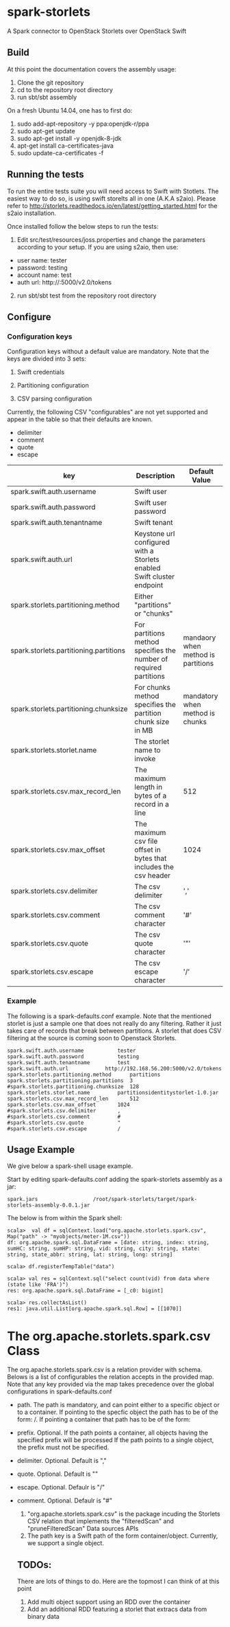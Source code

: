 # spark-storlets
A Spark connector to OpenStack Storlets over OpenStack Swift

## Build

At this point the documentation covers the assembly usage:

1. Clone the git repository
2. cd to the repository root directory
3. run sbt/sbt assembly

On a fresh Ubuntu 14.04, one has to first do:

1. sudo add-apt-repository -y ppa:openjdk-r/ppa
2. sudo apt-get update
3. sudo apt-get install -y openjdk-8-jdk
4. apt-get install ca-certificates-java
5. sudo update-ca-certificates -f

## Running the tests

To run the entire tests suite you will need access to Swift with Stotlets.
The easiest way to do so, is using swift storelts all in one (A.K.A s2aio).
Please refer to http://storlets.readthedocs.io/en/latest/getting_started.html
for the s2aio installation.

Once installed follow the below steps to run the tests:

1. Edit src/test/resources/joss.properties and change the parameters
   according to your setup. If you are using s2aio, then use:

  - user name: tester
  - password: testing
  - account name: test
  - auth url: http://<s2aio host>:5000/v2.0/tokens

2. run sbt/sbt test from the repository root directory

## Configure

### Configuration keys

Configuration keys without a default value are mandatory.
Note that the keys are divided into 3 sets:

1. Swift credentials

2. Partitioning configuration

3. CSV parsing configuration

Currently, the following CSV "configurables" are not yet supported
and appear in the table so that their defaults are known.

- delimiter
- comment
- quote
- escape

| key | Description | Default Value |
| --- | ----------- | ------------- |
|spark.swift.auth.username | Swift user | |
|spark.swift.auth.password | Swift user password | |
|spark.swift.auth.tenantname | Swift tenant | |
|spark.swift.auth.url | Keystone url configured with a Storlets enabled Swift cluster endpoint | |
|spark.storlets.partitioning.method | Either "partitions" or "chunks" | |
|spark.storlets.partitioning.partitions | For partitions method specifies the number of required partitions | mandaory when method is partitions  |
|spark.storlets.partitioning.chunksize | For chunks method specifies the partition chunk size in MB | mandatory when method is chunks |
|spark.storlets.storlet.name | The storlet name to invoke | |
|spark.storlets.csv.max_record_len | The maximum length in bytes of a record in a line | 512 |
|spark.storlets.csv.max_offset | The maximum csv file offset in bytes that includes the csv header| 1024|
|spark.storlets.csv.delimiter| The csv delimiter | ',' |
|spark.storlets.csv.comment| The csv comment character | '#' |
|spark.storlets.csv.quote | The csv quote character | '"' |
|spark.storlets.csv.escape | The csv escape character | '/' |

### Example

The following is a spark-defaults.conf example. 
Note that the mentioned storlet is just a sample one that does not really
do any filtering. Rather it just takes care of records that break between
partitions. A storlet that does CSV filtering at the source is coming soon
to Openstack Storlets.

    spark.swift.auth.username			tester
    spark.swift.auth.password			testing	
    spark.swift.auth.tenantname			test
    spark.swift.auth.url			http://192.168.56.200:5000/v2.0/tokens 	
    spark.storlets.partitioning.method		partitions
    spark.storlets.partitioning.partitions 	3
    #spark.storlets.partitioning.chunksize 	128
    spark.storlets.storlet.name			partitionsidentitystorlet-1.0.jar
    spark.storlets.csv.max_record_len		512
    spark.storlets.csv.max_offset		1024
    #spark.storlets.csv.delimiter		,
    #spark.storlets.csv.comment			#
    #spark.storlets.csv.quote			"
    #spark.storlets.csv.escape			/

## Usage Example

We give below a spark-shell usage example.

Start by editing spark-defaults.conf adding the spark-storlets assembly as a jar:

    spark.jars					/root/spark-storlets/target/spark-storlets-assembly-0.0.1.jar	

The below is from within the Spark shell:

    scala>  val df = sqlContext.load("org.apache.storlets.spark.csv", Map("path" -> "myobjects/meter-1M.csv"))
    df: org.apache.spark.sql.DataFrame = [date: string, index: string, sumHC: string, sumHP: string, vid: string, city: string, state: string, state_abbr: string, lat: string, long: string]

    scala> df.registerTempTable("data")

    scala> val res = sqlContext.sql("select count(vid) from data where (state like 'FRA')")
    res: org.apache.spark.sql.DataFrame = [_c0: bigint]

    scala> res.collectAsList()
    res1: java.util.List[org.apache.spark.sql.Row] = [[1070]]

# The org.apache.storlets.spark.csv Class

The org.apache.storlets.spark.csv is a relation provider with schema.
Belows is a list of configurables the relation accepts in the provided map.
Note that any key provided via the map takes precedence over the global configurations in
spark-defaults.conf

- path. The path is mandatory, and can point either to a specific object or to a container.
  If pointing to the specfic object the path has to be of the form: <container>/<object>.
  If pointing a container that path has to be of the form: <container>

- prefix. Optional. If the path points a container, all objects having the specified prefix will be processed
  If the path points to a single object, the prefix must not be specified.

- delimiter. Optional. Default is ","

- quote. Optional. Default is "\"

- escape. Optional. Defaulr is "/"   

- comment. Optional. Defaulr is "#"   

1. "org.apache.storlets.spark.csv" is the package incuding the Storlets CSV relation that implements the "filteredScan" and "pruneFilteredScan" Data sources APIs
2. The path key is a Swift path of the form container/object. Currently, we support a single object.

## TODOs:
There are lots of things to do. Here are the topmost I can think of at this point

1. Add multi object support using an RDD over the container
2. Add an additional RDD featuring a storlet that extracs data from binary data
